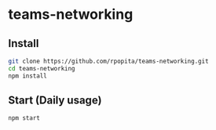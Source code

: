 # teams-networking

## Install

```sh
git clone https://github.com/rpopita/teams-networking.git
cd teams-networking
npm install
```

## Start (Daily usage)

```sh
npm start
```
